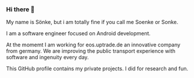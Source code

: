 ### Hi there 👋

My name is Sönke, but i am totally fine if you call me Soenke or Sonke.

I am a software engineer focused on Android development. 

At the momemt I am working for eos.uptrade.de an innovative company from germany. We are improving the public transport experience with software and ingenuity every day.

This GitHub profile contains my private projects. I did for research and fun. 
<!--
**traendy/traendy** is a ✨ _special_ ✨ repository because its `README.md` (this file) appears on your GitHub profile.

Here are some ideas to get you started:

- 🔭 I’m currently working on ...
- 🌱 I’m currently learning ...
- 👯 I’m looking to collaborate on ...
- 🤔 I’m looking for help with ...
- 💬 Ask me about ...
- 📫 How to reach me: ...
- 😄 Pronouns: ...
- ⚡ Fun fact: ...
-->
